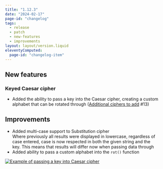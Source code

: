 ```yaml
---
title: "1.12.3"
date: "2024-02-17"
page-id: "changelog"
tags: 
  - release
  - patch
  - new-features
  - improvements
layout: layout/version.liquid
eleventyComputed:
  page-id: "changelog-item"
---
```

## New features
### Keyed Caesar cipher
- Added the ability to pass a key into the Caesar cipher, creating a custom alphabet that can be rotated through ([Additional ciphers to add](https://github.com/stickerboy/convrtrjs/issues/13) #13)

## Improvements
- Added multi-case support to Substitution cipher  
Where previously all results were displayed in lowercase, regardless of case entered, case is now respected in both the given string and the key. This means that results will differ now when passing data through
- Added ability to pass a custom alphabet into the `rot()` function

[![Example of passing a key into Caesar cipher](https://github.com/stickerboy/convrtrjs/assets/1421538/7c1c17d5-6134-4c7c-ad91-91b458708da7)](https://github.com/stickerboy/convrtrjs/assets/1421538/7c1c17d5-6134-4c7c-ad91-91b458708da7)
